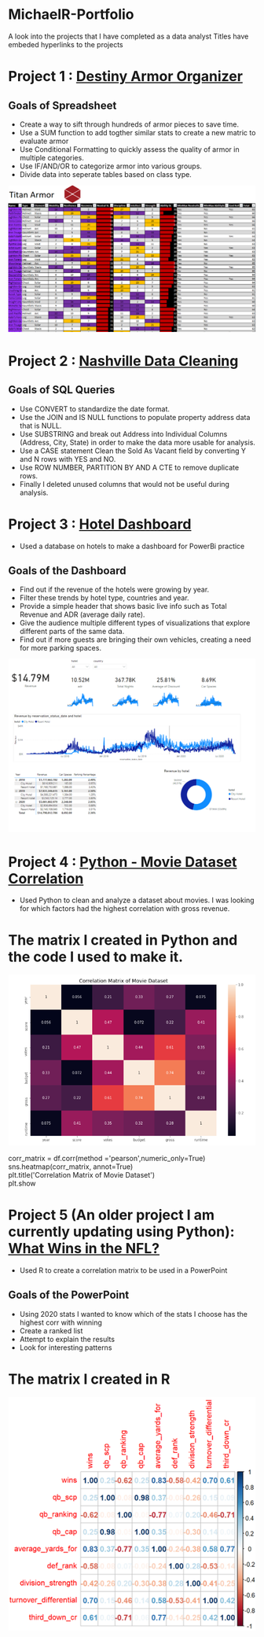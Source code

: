# MichaelR-Portfolio 
A look into the projects that I have completed as a data analyst
Titles have embeded hyperlinks to the projects

# Project 1 : [Destiny Armor Organizer](https://github.com/MichaelR98/Destiny2-Armor) 
## Goals of Spreadsheet
* Create a way to sift through hundreds of armor pieces to save time.
* Use a SUM function to add togther similar stats to create a new matric to evaluate armor 
* Use Conditional Formatting to quickly assess the quality of armor in multiple categories.
* Use IF/AND/OR to categorize armor into various groups.
* Divide data into seperate tables based on class type. 

![](images/armorexample.PNG)

# Project 2 : [Nashville Data Cleaning](https://github.com/MichaelR98/NashvilleDataCleaning) 
## Goals of SQL Queries
* Use CONVERT to standardize the date format.
* Use the JOIN and IS NULL functions to populate property address data that is NULL.
* Use SUBSTRING and break out Address into Individual Columns (Address, City, State) in order to make the data more usable for analysis.
* Use a CASE statement Clean the Sold As Vacant field by converting Y and N rows with YES and NO. 
* Use ROW NUMBER, PARTITION BY AND A CTE to remove duplicate rows.
* Finally I deleted unused columns that would not be useful during analysis.



# Project 3 : [Hotel Dashboard](https://github.com/MichaelR98/Hotel-Project)
* Used a database on hotels to make a dashboard for PowerBi practice

## Goals of the Dashboard
* Find out if the revenue of the hotels were growing by year. 
* Filter these trends by hotel type, countries and year.
* Provide a simple header that shows basic live info such as Total Revenue and ADR (average daily rate).
* Give the audience multiple different types of visualizations that explore different parts of the same data.
* Find out if more guests are bringing their own vehicles, creating a need for more parking spaces.

![](images/image_2021-07-20_120801.png)


# Project 4 : [Python - Movie Dataset Correlation](https://github.com/MichaelR98/Python-Regression-Project)
* Used Python to clean and analyze a dataset about movies. I was looking for which factors had the highest correlation with gross revenue.

# The matrix I created in Python and the code I used to make it.
![](images/python%20movie%20matrix.PNG)

corr_matrix = df.corr(method ='pearson',numeric_only=True)    
sns.heatmap(corr_matrix, annot=True)  
plt.title('Correlation Matrix of Movie Dataset')  
plt.show  


# Project 5 (An older project I am currently updating using Python): [What Wins in the NFL?](https://github.com/MichaelR98/NFL-Powerpoint)
* Used R to create a correlation matrix to be used in a PowerPoint

## Goals of the PowerPoint
* Using 2020 stats I wanted to know which of the stats I choose has the highest corr with winning
* Create a ranked list
* Attempt to explain the results
* Look for interesting patterns

# The matrix I created in R 
![](images/nfl%20matrix.PNG)







